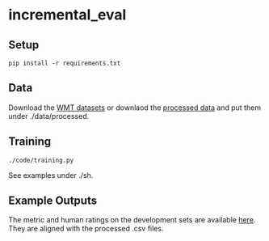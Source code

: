 # incremental_eval
## Setup
```
pip install -r requirements.txt
``````

## Data
Download the [WMT datasets](https://www.statmt.org/wmt22/metrics/index.html) or downlaod the [processed data](https://drive.google.com/file/d/143Zk5QHCStfTTnqLlJRSu05gAu1-LzC5/view?usp=sharing) and put them under ./data/processed.

## Training
```
./code/training.py
```
See examples under ./sh.

## Example Outputs
The metric and human ratings on the development sets are available [here](https://drive.google.com/file/d/1itaPLB-4nHBI3PvTO6psEjd_54Zym3oy/view?usp=sharing). They are aligned with the processed .csv files.